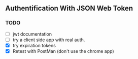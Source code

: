 ## Authentification With JSON Web Token

### TODO

* [ ] jwt documentation
* [ ] try a client side app with real auth.
* [x] try expiration tokens
* [x] Retest with PostMan (don't use the chrome app)

